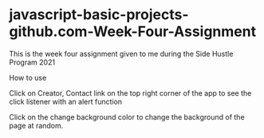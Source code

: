 # javascript-basic-projects-github.com-Week-Four-Assignment
This is the week four assignment given to me during the Side Hustle Program 2021


How to use

Click on Creator, Contact link on the top right corner of the app to see the click listener with an alert function

Click on the change background color to change the background of the page at random.
